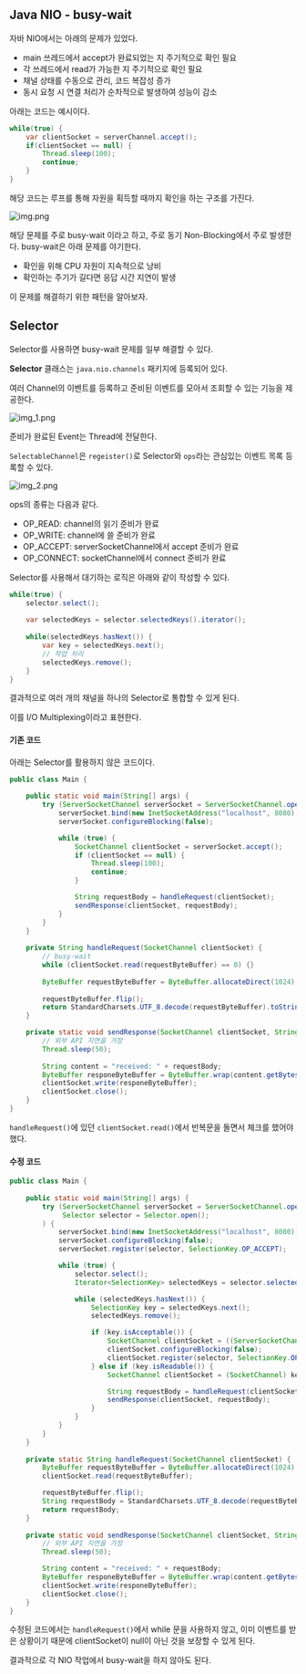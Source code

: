 ## Java NIO - busy-wait

자바 NIO에서는 아래의 문제가 있었다.
- main 쓰레드에서 accept가 완료되었는 지 주기적으로 확인 필요
- 각 쓰레드에서 read가 가능한 지 주기적으로 확인 필요
- 채널 상태를 수동으로 관리, 코드 복잡성 증가
- 동시 요청 시 연결 처리가 순차적으로 발생하여 성능이 감소

아래는 코드는 예시이다.

```java
while(true) {
    var clientSocket = serverChannel.accept();
    if(clientSocket == null) {
        Thread.sleep(100);
        continue;
    }
}
```

해당 코드는 루프를 통해 자원을 획득할 때까지 확인을 하는 구조를 가진다.

![img.png](img.png)

해당 문제를 주로 busy-wait 이라고 하고, 주로 동기 Non-Blocking에서 주로 발생한다. busy-wait은 아래 문제를 야기한다.
- 확인을 위해 CPU 자원이 지속적으로 낭비
- 확인하는 주기가 길다면 응답 시간 지연이 발생

이 문제를 해결하기 위한 패턴을 알아보자.

## Selector

Selector를 사용하면 busy-wait 문제를 일부 해결할 수 있다.

**Selector** 클래스는 `java.nio.channels` 패키지에 등록되어 있다.

여러 Channel의 이벤트를 등록하고 준비된 이벤트를 모아서 조회할 수 있는 기능을 제공한다. 

![img_1.png](img_1.png)

준비가 완료된 Event는 Thread에 전달한다.

`SelectableChannel`은 `regeister()`로 Selector와 `ops`라는 관심있는 이벤트 목록 등록할 수 있다.

![img_2.png](img_2.png)

ops의 종류는 다음과 같다.
- OP_READ: channel의 읽기 준비가 완료
- OP_WRITE: channel에 쓸 준비가 완료
- OP_ACCEPT: serverSocketChannel에서 accept 준비가 완료
- OP_CONNECT: socketChannel에서 connect 준비가 완료

Selector를 사용해서 대기하는 로직은 아래와 같이 작성할 수 있다.

```java
while(true) {
    selector.select();
    
    var selectedKeys = selector.selectedKeys().iterator();
    
    while(selectedKeys.hasNext()) {
        var key = selectedKeys.next();
        // 작업 처리
        selectedKeys.remove();
    }
}
```

결과적으로 여러 개의 채널을 하나의 Selector로 통합할 수 있게 된다.

이를 I/O Multiplexing이라고 표현한다.


#### 기존 코드

아래는 Selector를 활용하지 않은 코드이다.

```java
public class Main {
    
    public static void main(String[] args) {
        try (ServerSocketChannel serverSocket = ServerSocketChannel.open()) {
            serverSocket.bind(new InetSocketAddress("localhost", 8080));
            serverSocket.configureBlocking(false);

            while (true) {
                SocketChannel clientSocket = serverSocket.accept();
                if (clientSocket == null) {
                    Thread.sleep(100);
                    continue;
                }

                String requestBody = handleRequest(clientSocket);
                sendResponse(clientSocket, requestBody);
            }
        }
    }
    
    private String handleRequest(SocketChannel clientSocket) {
        // busy-wait
        while (clientSocket.read(requestByteBuffer) == 0) {}
        
        ByteBuffer requestByteBuffer = ByteBuffer.allocateDirect(1024);
        
        requestByteBuffer.flip();
        return StandardCharsets.UTF_8.decode(requestByteBuffer).toString();
    }

    private static void sendResponse(SocketChannel clientSocket, String requestBody) {
        // 외부 API 지연을 가정
        Thread.sleep(50);
        
        String content = "received: " + requestBody;
        ByteBuffer responeByteBuffer = ByteBuffer.wrap(content.getBytes());
        clientSocket.write(responeByteBuffer);
        clientSocket.close();
    }
}
```

`handleRequest()`에 있던 `clientSocket.read()`에서 반복문을 돌면서 체크를 했어야 했다.

#### 수정 코드

```java
public class Main {
    
    public static void main(String[] args) {
        try (ServerSocketChannel serverSocket = ServerSocketChannel.open();
             Selector selector = Selector.open();
        ) {
            serverSocket.bind(new InetSocketAddress("localhost", 8080));
            serverSocket.configureBlocking(false);
            serverSocket.register(selector, SelectionKey.OP_ACCEPT);

            while (true) {
                selector.select();
                Iterator<SelectionKey> selectedKeys = selector.selectedKeys().iterator();

                while (selectedKeys.hasNext()) {
                    SelectionKey key = selectedKeys.next();
                    selectedKeys.remove();

                    if (key.isAcceptable()) {
                        SocketChannel clientSocket = ((ServerSocketChannel)key.channel()).accept();
                        clientSocket.configureBlocking(false);
                        clientSocket.register(selector, SelectionKey.OP_READ);
                    } else if (key.isReadable()) {
                        SocketChannel clientSocket = (SocketChannel) key.channel();

                        String requestBody = handleRequest(clientSocket);
                        sendResponse(clientSocket, requestBody);
                    }
                }
            }
        }
    }
    
    private static String handleRequest(SocketChannel clientSocket) {
        ByteBuffer requestByteBuffer = ByteBuffer.allocateDirect(1024);
        clientSocket.read(requestByteBuffer);

        requestByteBuffer.flip();
        String requestBody = StandardCharsets.UTF_8.decode(requestByteBuffer).toString();
        return requestBody;
    }
    
    private static void sendResponse(SocketChannel clientSocket, String requestBody) {
        // 외부 API 지연을 가정
        Thread.sleep(50);

        String content = "received: " + requestBody;
        ByteBuffer responeByteBuffer = ByteBuffer.wrap(content.getBytes());
        clientSocket.write(responeByteBuffer);
        clientSocket.close();
    }
}
```

수정된 코드에서는 `handleRequest()`에서 while 문을 사용하지 않고, 이미 이벤트를 받은 상황이기 때문에 clientSocket이 null이 아닌 것을 보장할 수 있게 된다.

결과적으로 각 NIO 작업에서 busy-wait을 하지 않아도 된다.





